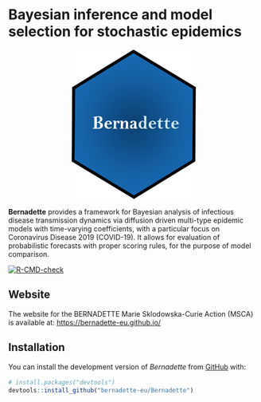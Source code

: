
<!-- README.md is generated from README.Rmd. Please edit that file -->

# Bayesian inference and model selection for stochastic epidemics

<p align="center">
<img src="https://github.com/bernadette-eu/bernadette-eu.github.io/blob/c75adc6b3d0fb2cbdfba1b693a12a7846685fbf8/images/Picture1.png" height="300px" width="250px"/>
</p>

**Bernadette** provides a framework for Bayesian analysis of infectious
disease transmission dynamics via diffusion driven multi-type epidemic
models with time-varying coefficients, with a particular focus on
Coronavirus Disease 2019 (COVID-19). It allows for evaluation of
probabilistic forecasts with proper scoring rules, for the purpose of
model comparison.

<!-- badges: start -->

[![R-CMD-check](https://github.com/bernadette-eu/Bernadette/workflows/R-CMD-check/badge.svg)](https://github.com/bernadette-eu/Bernadette/actions)
<!-- badges: end -->

## Website

The website for the BERNADETTE Marie Sklodowska-Curie Action (MSCA) is
available at: <https://bernadette-eu.github.io/>

## Installation

You can install the development version of *Bernadette* from
[GitHub](https://github.com/) with:

``` r
# install.packages("devtools")
devtools::install_github("bernadette-eu/Bernadette")
```
